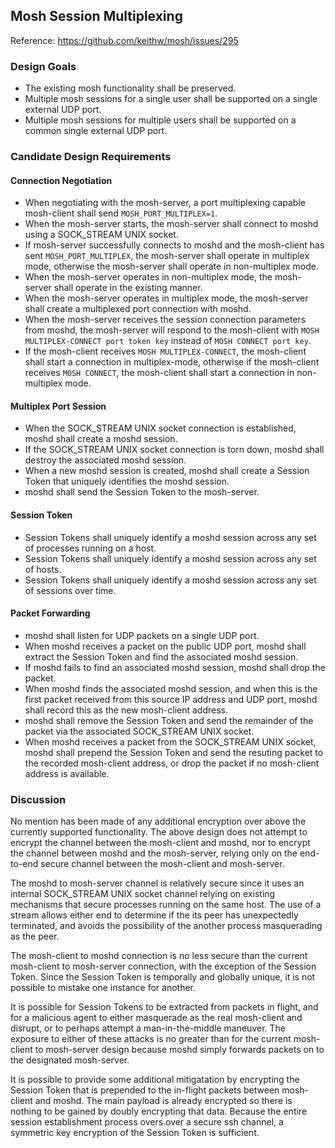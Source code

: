 Mosh Session Multiplexing
-------------------------

Reference: https://github.com/keithw/mosh/issues/295

### Design Goals

* The existing mosh functionality shall be preserved.
* Multiple mosh sessions for a single user shall be supported on a single external UDP port.
* Multiple mosh sessions for multiple users shall be supported on a common single external UDP port.

### Candidate Design Requirements

#### Connection Negotiation

* When negotiating with the mosh-server, a port multiplexing capable mosh-client shall send `MOSH_PORT_MULTIPLEX=1`.
* When the mosh-server starts, the mosh-server shall connect to moshd using a SOCK_STREAM UNIX socket.
* If mosh-server successfully connects to moshd and the mosh-client has sent `MOSH_PORT_MULTIPLEX`, the mosh-server shall operate in multiplex mode, otherwise the mosh-server shall operate in non-multiplex mode.
* When the mosh-server operates in non-multiplex mode, the mosh-server shall operate in the existing manner.
* When the mosh-server operates in multiplex mode, the mosh-server shall create a multiplexed port connection with moshd.
* When the mosh-server receives the session connection parameters from moshd, the mosh-server will respond to the mosh-client with `MOSH MULTIPLEX-CONNECT port token key` instead of `MOSH CONNECT port key`.
* If the mosh-client receives `MOSH MULTIPLEX-CONNECT`, the mosh-client shall start a connection in multiplex-mode, otherwise if the mosh-client receives `MOSH CONNECT`, the mosh-client shall start a connection in non-multiplex mode.

#### Multiplex Port Session

* When the SOCK_STREAM UNIX socket connection is established, moshd shall create a moshd session.
* If the SOCK_STREAM UNIX socket connection is torn down, moshd shall destroy the associated moshd session.
* When a new moshd session is created, moshd shall create a Session Token that uniquely identifies the moshd session.
* moshd shall send the Session Token to the mosh-server.

#### Session Token

* Session Tokens shall uniquely identify a moshd session across any set of processes running on a host.
* Session Tokens shall uniquely identify a moshd session across any set of hosts.
* Session Tokens shall uniquely identify a moshd session across any set of sessions over time.

#### Packet Forwarding

* moshd shall listen for UDP packets on a single UDP port.
* When moshd receives a packet on the public UDP port, moshd shall extract the Session Token and find the associated moshd session.
* If moshd fails to find an associated moshd session, moshd shall drop the packet.
* When moshd finds the associated moshd session, and when this is the first packet received from this source IP address and UDP port, moshd shall record this as the new mosh-client address.
* moshd shall remove the Session Token and send the remainder of the packet via the associated SOCK_STREAM UNIX socket.
* When moshd receives a packet from the SOCK_STREAM UNIX socket, moshd shall prepend the Session Token and send the resuting packet to the recorded mosh-client address, or drop the packet if no mosh-client address is available. 

### Discussion

No mention has been made of any additional encryption over above the currently supported functionality. The above design does not attempt to encrypt the channel between the mosh-client and moshd, nor to encrypt the channel between moshd and the mosh-server, relying only on the end-to-end secure channel between the mosh-client and mosh-server.

The moshd to mosh-server channel is relatively secure since it uses an internal SOCK_STREAM UNIX socket channel relying on existing mechanisms that secure processes running on the same host. The use of a stream allows either end to determine if the its peer has unexpectedly terminated, and avoids the possibility of the another process masquerading as the peer.

The mosh-client to moshd connection is no less secure than the current mosh-client to mosh-server connection, with the exception of the Session Token. Since the Session Token is temporally and globally unique, it is not possible to mistake one instance for another.

It is possible for Session Tokens to be extracted from packets in flight, and for a malicious agent to either masquerade as the real mosh-client and disrupt, or to perhaps attempt a man-in-the-middle maneuver. The exposure to either of these attacks is no greater than for the current mosh-client to mosh-server design because moshd simply forwards packets on to the designated mosh-server.

It is possible to provide some additional mitigatation by encrypting the Session Token that is prepended to the in-flight packets between mosh-client and moshd. The main payload is already encrypted so there is nothing to be gained by doubly encrypting that data. Because the entire session establishment process overs over a secure ssh channel, a symmetric key encryption of the Session Token is sufficient.
